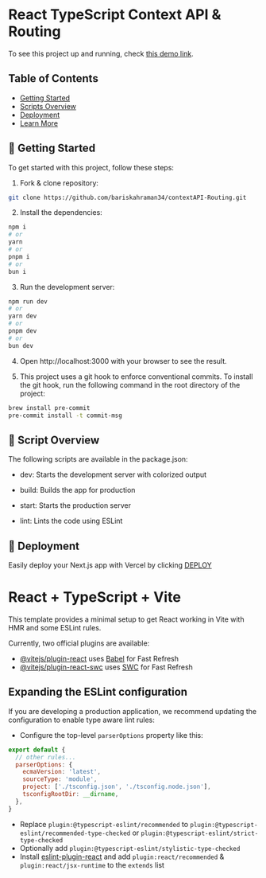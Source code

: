 # React TypeScript Context API & Routing

To see this project up and running, check [this demo link](https://your-vercel-app.vercel.app).

## Table of Contents

- [Getting Started](#-getting-started)
- [Scripts Overview](#-scripts-overview)
- [Deployment](#-deployment)
- [Learn More](#learn-more)

## 🎯 Getting Started

To get started with this project, follow these steps:

1. Fork & clone repository:

```bash
git clone https://github.com/bariskahraman34/contextAPI-Routing.git
```

2. Install the dependencies:

```bash
npm i
# or
yarn
# or
pnpm i
# or
bun i
```

3. Run the development server:

```bash
npm run dev
# or
yarn dev
# or
pnpm dev
# or
bun dev
```

4. Open http://localhost:3000 with your browser to see the result.


5. This project uses a git hook to enforce conventional commits. To install the git hook, run the following command in the root directory of the project:

```bash
brew install pre-commit
pre-commit install -t commit-msg
```
## 📃  Script Overview

The following scripts are available in the package.json:


* dev: Starts the development server with colorized output

* build: Builds the app for production

* start: Starts the production server

* lint: Lints the code using ESLint

## 🚀 Deployment

Easily deploy your Next.js app with Vercel by clicking [DEPLOY](https://vercel.com/)


# React + TypeScript + Vite

This template provides a minimal setup to get React working in Vite with HMR and some ESLint rules.

Currently, two official plugins are available:

- [@vitejs/plugin-react](https://github.com/vitejs/vite-plugin-react/blob/main/packages/plugin-react/README.md) uses [Babel](https://babeljs.io/) for Fast Refresh
- [@vitejs/plugin-react-swc](https://github.com/vitejs/vite-plugin-react-swc) uses [SWC](https://swc.rs/) for Fast Refresh

## Expanding the ESLint configuration

If you are developing a production application, we recommend updating the configuration to enable type aware lint rules:

- Configure the top-level `parserOptions` property like this:

```js
export default {
  // other rules...
  parserOptions: {
    ecmaVersion: 'latest',
    sourceType: 'module',
    project: ['./tsconfig.json', './tsconfig.node.json'],
    tsconfigRootDir: __dirname,
  },
}
```

- Replace `plugin:@typescript-eslint/recommended` to `plugin:@typescript-eslint/recommended-type-checked` or `plugin:@typescript-eslint/strict-type-checked`
- Optionally add `plugin:@typescript-eslint/stylistic-type-checked`
- Install [eslint-plugin-react](https://github.com/jsx-eslint/eslint-plugin-react) and add `plugin:react/recommended` & `plugin:react/jsx-runtime` to the `extends` list
